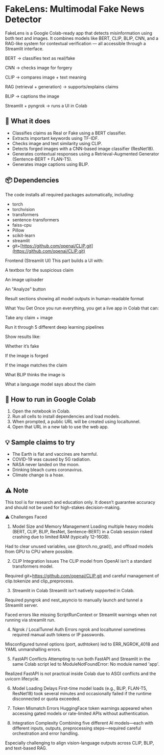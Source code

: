 # FakeLens: Multimodal Fake News Detector

FakeLens is a Google Colab-ready app that detects misinformation using both text and images. It combines models like BERT, CLIP, BLIP, CNN, and a RAG-like system for contextual verification — all accessible through a Streamlit interface.

BERT → classifies text as real/fake

CNN → checks image for forgery

CLIP → compares image + text meaning

RAG (retrieval + generation) → supports/explains claims

BLIP → captions the image

Streamlit + pyngrok → runs a UI in Colab

## 🔧 What it does

* Classifies claims as Real or Fake using a BERT classifier.
* Extracts important keywords using TF-IDF.
* Checks image and text similarity using CLIP.
* Detects forged images with a CNN-based image classifier (ResNet18).
* Generates contextual responses using a Retrieval-Augmented Generator (Sentence-BERT + FLAN-T5).
* Generates image captions using BLIP.

## 📦 Dependencies

The code installs all required packages automatically, including:

* torch
* torchvision
* transformers
* sentence-transformers
* faiss-cpu
* Pillow
* scikit-learn
* streamlit
* git+[https://github.com/openai/CLIP.git](https://github.com/openai/CLIP.git)

Frontend (Streamlit UI)
This part builds a UI with:

A textbox for the suspicious claim

An image uploader

An "Analyze" button

Result sections showing all model outputs in human-readable format

 What You Get
Once you run everything, you get a live app in Colab that can:

Take any claim + image

Run it through 5 different deep learning pipelines

Show results like:

Whether it’s fake

If the image is forged

If the image matches the claim

What BLIP thinks the image is

What a language model says about the claim

## 🚀 How to run in Google Colab

1. Open the notebook in Colab.
2. Run all cells to install dependencies and load models.
3. When prompted, a public URL will be created using localtunnel.
4. Open that URL in a new tab to use the web app.

## 💡 Sample claims to try

* The Earth is flat and vaccines are harmful.
* COVID-19 was caused by 5G radiation.
* NASA never landed on the moon.
* Drinking bleach cures coronavirus.
* Climate change is a hoax.

## ⚠️ Note

This tool is for research and education only. It doesn’t guarantee accuracy and should not be used for high-stakes decision-making.

⚠️ Challenges Faced
1. Model Size and Memory Management
Loading multiple heavy models (BERT, CLIP, BLIP, ResNet, Sentence-BERT) in a Colab session risked crashing due to limited RAM (typically 12–16GB).

Had to clear unused variables, use @torch.no_grad(), and offload models from GPU to CPU where possible.

2. CLIP Integration Issues
The CLIP model from OpenAI isn't a standard transformers model.

Required git+https://github.com/openai/CLIP.git and careful management of clip.tokenize and clip_preprocess.

3. Streamlit in Colab
Streamlit isn’t natively supported in Colab.

Required pyngrok and nest_asyncio to manually launch and tunnel a Streamlit server.

Faced errors like missing ScriptRunContext or Streamlit warnings when not running via streamlit run.

4. Ngrok / LocalTunnel Auth Errors
ngrok and localtunnel sometimes required manual auth tokens or IP passwords.

Misconfigured tunnel options (port, authtoken) led to ERR_NGROK_4018 and YAML unmarshalling errors.

5. FastAPI Conflicts
Attempting to run both FastAPI and Streamlit in the same Colab script led to ModuleNotFoundError: No module named 'app'.

Realized FastAPI is not practical inside Colab due to ASGI conflicts and the uvicorn lifecycle.

6. Model Loading Delays
First-time model loads (e.g., BLIP, FLAN-T5, ResNet18) took several minutes and occasionally failed if the runtime disconnected or quota exceeded.

7. Token Mismatch Errors
HuggingFace token warnings appeared when accessing gated models or rate-limited APIs without authentication.

8. Integration Complexity
Combining five different AI models—each with different inputs, outputs, preprocessing steps—required careful orchestration and error handling.

Especially challenging to align vision-language outputs across CLIP, BLIP, and text-based RAG.

